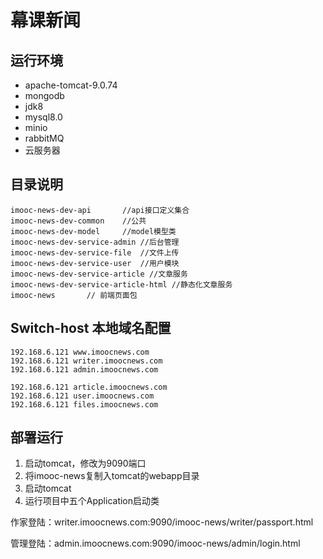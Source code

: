 # 幕课新闻

## 运行环境

- apache-tomcat-9.0.74
- mongodb
- jdk8
- mysql8.0
- minio
- rabbitMQ
- 云服务器

## 目录说明

```
imooc-news-dev-api       //api接口定义集合
imooc-news-dev-common    //公共
imooc-news-dev-model     //model模型类
imooc-news-dev-service-admin //后台管理 
imooc-news-dev-service-file  //文件上传
imooc-news-dev-service-user  //用户模块
imooc-news-dev-service-article //文章服务
imooc-news-dev-service-article-html //静态化文章服务
imooc-news       // 前端页面包
```

## Switch-host 本地域名配置

```host
192.168.6.121 www.imoocnews.com
192.168.6.121 writer.imoocnews.com
192.168.6.121 admin.imoocnews.com

192.168.6.121 article.imoocnews.com
192.168.6.121 user.imoocnews.com
192.168.6.121 files.imoocnews.com
```

## 部署运行

1. 启动tomcat，修改为9090端口
2. 将imooc-news复制入tomcat的webapp目录
3. 启动tomcat
4. 运行项目中五个Application启动类



作家登陆：writer.imoocnews.com:9090/imooc-news/writer/passport.html

管理登陆：admin.imoocnews.com:9090/imooc-news/admin/login.html